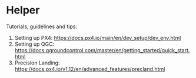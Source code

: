 # Helper
Tutorials, guidelines and tips:

1. Setting up PX4: https://docs.px4.io/main/en/dev_setup/dev_env.html
2. Setting up QGC: https://docs.qgroundcontrol.com/master/en/getting_started/quick_start.html
3. Precision Landing: https://docs.px4.io/v1.12/en/advanced_features/precland.html
